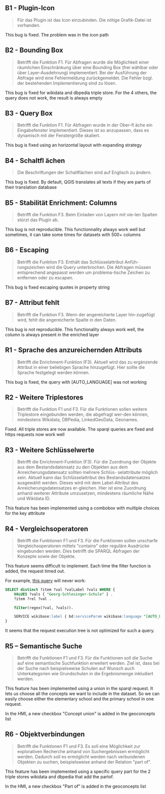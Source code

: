 ## B1 - Plugin-Icon
> Für das Plugin ist das Icon einzubinden. Die nötige Grafik-Datei ist vorhanden.

This bug is fixed. The problem was in the icon path


## B2 - Bounding Box
> Betrifft die Funktion F1. Für Abfragen wurde die Möglichkeit einer räumlichen Einschränkung über eine Bounding Box (frei wählbar oder über Layer-Ausdehnung) implementiert. Bei der Ausführung der Abfrage wird eine Fehlermeldung zurückgemeldet. Die Fehler bzgl. der bestehenden Implementierung sind zu lösen.

This bug is fixed for wikidata and dbpedia triple store. For the 4 others, the query does not work, the result is always empty


## B3 - Query Box
> Betrifft die Funktion F1. Für Abfragen wurde in der Ober-fl äche ein Eingabefenster implementiert. Dieses ist so anzupassen, dass es dynamisch mit der Fenstergröße skaliert.

This bug is fixed using an horizontal layout with expanding strategy


## B4 - Schaltfl ächen
> Die Beschriftungen der Schaltflächen sind auf Englisch zu ändern.

This bug is fixed. By default, QGIS translates all texts if they are parts of their translation database


## B5 - Stabilität Enrichment: Columns
> Betrifft die Funktion F3. Beim Einladen von Layern mit vie-len Spalten stürzt das Plugin ab.

This bug is not reproducible. This functionnality always work well but sometimes, it can take some times for datasets with 500+ columns


## B6 - Escaping
> Betrifft die Funktion F3. Enthält das Schlüsselattribut Anfüh-rungszeichen wird die Query unterbrochen. Die Abfragen müssen entsprechend angepasst werden um problema-tische Zeichen zu entfernen oder zu escapen.

This bug is fixed escaping quotes in property string


## B7 - Attribut fehlt
> Betrifft die Funktion F3. Wenn der angereicherte Layer hin-zugefügt wird, fehlt die angereicherte Spalte in den Daten.

This bug is not reproducible. This functionality always work well, the column is always present in the enriched layer


## R1 - Sprache des anzureichernden Attributs
> Betrifft die Enrichment-Funktion (F3). Aktuell wird das zu ergänzende Attribut in einer beliebigen Sprache hinzugefügt. Hier sollte die Sprache festgelegt werden können.

This bug is fixed, the query with [AUTO_LANGUAGE] was not working


## R2 - Weitere Triplestores
> Betrifft die Funktion F1 und F3. Für die Funktionen sollen weitere Triplestore eingebunden werden, die abgefragt wer-den können, mindestens Wikidata, DBPedia, LinkedGeoData, Geonames.

Fixed. All triple stores are now available. The sparql queries are fixed and https requests now work well


## R3 - Weitere Schlüsselwerte
> Betrifft die Enrichment-Funktion (F3). Für die Zuordnung der Objekte aus dem Bestandsdatensatz zu den Objekten aus dem Anreicherungsdatensatz sollten mehrere Schlüs- selattribute möglich sein. Aktuell kann das Schlüsselattribut des Bestandsdatensatzes ausgewählt werden. Dieses wird mit dem Label-Attribut des Anreicherungsdatensatzes er-gleichen. Hier ist eine Zuordnung anhand weiterer Attribute umzusetzen, mindestens räumliche Nähe und Wikidata ID.

This feature has been implemented using a combobox with multiple choices for the key attribute


## R4 - Vergleichsoperatoren
> Betrifft die Funktionen F1 und F3. Für die Funktionen sollen unscharfe Vergleichsoperatoren mittels "contains" oder reguläre Ausdrücke eingebunden werden. Dies betrifft die SPARQL Abfragen der Konzepte sowie der Objekte.

This feature seems difficult to implement. Each time the filter function is added, the request timed out.

For example, [this query](https://query.wikidata.org/#SELECT%20distinct%20%3Fitem%20%3Fval%20%3FvalLabel%20%3Fvals%20WHERE%20%7B%0A%20%20%20%20VALUES%20%3Fvals%20%7B%20%22Georg-Schlesinger-Schule%22%20%7D%20.%20%0A%20%20%20%20%3Fitem%20%3Frel%20%3Fval%20.%0A%0A%20%20%20%20filter%28regex%28%3Fval%2C%20%3Fvals%29%29.%0A%0A%20%20%20%20SERVICE%20wikibase%3Alabel%20%7B%20bd%3AserviceParam%20wikibase%3Alanguage%20%22%5BAUTO_LANGUAGE%5D%2Cen%22.%20%7D%0A%7D) will never work:

```sql
SELECT distinct ?item ?val ?valLabel ?vals WHERE {
    VALUES ?vals { "Georg-Schlesinger-Schule" } .
    ?item ?rel ?val .

    filter(regex(?val, ?vals)).

    SERVICE wikibase:label { bd:serviceParam wikibase:language "[AUTO_LANGUAGE],en". }
}
```

It seems that the request execution tree is not optimized for such a query.


## R5 – Semantische Suche
> Betrifft die Funktionen F1 und F3. Für die Funktionen soll die Suche auf eine semantische Suchfunktion erweitert werden. Ziel ist, dass bei der Suche nach beispielsweise Schulen auf Wunsch auch Unterkategorien wie Grundschulen in die Ergebnismenge inkludiert werden.

This feature has been implemented using a union in the sparql request. It lets us choose all the concepts we want to include in the dataset. So we can easily choose either the elementary school and the primary school in one request.

In the HMI, a new checkbox "Concept union" is added in the geoconcepts list


## R6 - Objektverbindungen
> Betrifft die Funktionen F1 und F3. Es soll eine Möglichkeit zur explorativen Recherche anhand von Suchergebnissen ermöglicht werden. Dadurch soll es ermöglicht werden nach verbundenen Objekten zu suchen, beispielsweise anhand der Relation "part of".

This feature has been implemented using a specific query part for the 2 triple stores wikidata and dbpedia that add the partof.

In the HMI, a new checkbox "Part of" is added in the geoconcepts list